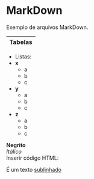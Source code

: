 # MarkDown
Exemplo de arquivos MarkDown.

| Tabelas |
|---------|

- Listas:
- **x**
  - a
  - b
  - c
- **y**
  - a
  - b
  - c
- **z**
  - a
  - b
  - c
 
**Negrito**<br>
*Itálico*<br>
Inserir código HTML:<br>
<!DOCTYPE html>
<body>
<p>É um texto <u>sublinhado</u></p>
</body>
